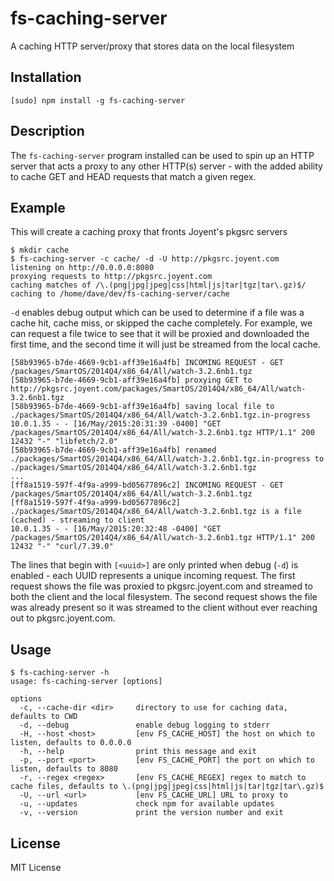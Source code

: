 fs-caching-server
=================

A caching HTTP server/proxy that stores data on the local filesystem

Installation
------------

    [sudo] npm install -g fs-caching-server

Description
-----------

The `fs-caching-server` program installed can be used to spin up an HTTP server
that acts a proxy to any other HTTP(s) server - with the added ability to
cache GET and HEAD requests that match a given regex.

Example
-------

This will create a caching proxy that fronts Joyent's pkgsrc servers

    $ mkdir cache
    $ fs-caching-server -c cache/ -d -U http://pkgsrc.joyent.com
    listening on http://0.0.0.0:8080
    proxying requests to http://pkgsrc.joyent.com
    caching matches of /\.(png|jpg|jpeg|css|html|js|tar|tgz|tar\.gz)$/
    caching to /home/dave/dev/fs-caching-server/cache

`-d` enables debug output which can be used to determine if a file was a cache
hit, cache miss, or skipped the cache completely.  For example, we can request
a file twice to see that it will be proxied and downloaded the first time, and
the second time it will just be streamed from the local cache.

    [58b93965-b7de-4669-9cb1-aff39e16a4fb] INCOMING REQUEST - GET /packages/SmartOS/2014Q4/x86_64/All/watch-3.2.6nb1.tgz
    [58b93965-b7de-4669-9cb1-aff39e16a4fb] proxying GET to http://pkgsrc.joyent.com/packages/SmartOS/2014Q4/x86_64/All/watch-3.2.6nb1.tgz
    [58b93965-b7de-4669-9cb1-aff39e16a4fb] saving local file to ./packages/SmartOS/2014Q4/x86_64/All/watch-3.2.6nb1.tgz.in-progress
    10.0.1.35 - - [16/May/2015:20:31:39 -0400] "GET /packages/SmartOS/2014Q4/x86_64/All/watch-3.2.6nb1.tgz HTTP/1.1" 200 12432 "-" "libfetch/2.0"
    [58b93965-b7de-4669-9cb1-aff39e16a4fb] renamed ./packages/SmartOS/2014Q4/x86_64/All/watch-3.2.6nb1.tgz.in-progress to ./packages/SmartOS/2014Q4/x86_64/All/watch-3.2.6nb1.tgz
    ...
    [ff8a1519-597f-4f9a-a999-bd05677896c2] INCOMING REQUEST - GET /packages/SmartOS/2014Q4/x86_64/All/watch-3.2.6nb1.tgz
    [ff8a1519-597f-4f9a-a999-bd05677896c2] ./packages/SmartOS/2014Q4/x86_64/All/watch-3.2.6nb1.tgz is a file (cached) - streaming to client
    10.0.1.35 - - [16/May/2015:20:32:48 -0400] "GET /packages/SmartOS/2014Q4/x86_64/All/watch-3.2.6nb1.tgz HTTP/1.1" 200 12432 "-" "curl/7.39.0"

The lines that begin with `[<uuid>]` are only printed when debug (`-d`) is
enabled - each UUID represents a unique incoming request.  The first request
shows the file was proxied to pkgsrc.joyent.com and streamed to both the client
and the local filesystem.  The second request shows the file was already
present so it was streamed to the client without ever reaching out to
pkgsrc.joyent.com.

Usage
-----

    $ fs-caching-server -h
    usage: fs-caching-server [options]

    options
      -c, --cache-dir <dir>     directory to use for caching data, defaults to CWD
      -d, --debug               enable debug logging to stderr
      -H, --host <host>         [env FS_CACHE_HOST] the host on which to listen, defaults to 0.0.0.0
      -h, --help                print this message and exit
      -p, --port <port>         [env FS_CACHE_PORT] the port on which to listen, defaults to 8080
      -r, --regex <regex>       [env FS_CACHE_REGEX] regex to match to cache files, defaults to \.(png|jpg|jpeg|css|html|js|tar|tgz|tar\.gz)$
      -U, --url <url>           [env FS_CACHE_URL] URL to proxy to
      -u, --updates             check npm for available updates
      -v, --version             print the version number and exit

License
-------

MIT License

